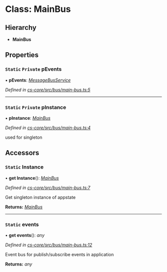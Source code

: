 # Class: MainBus

## Hierarchy

* **MainBus**

## Properties

### `Static` `Private` pEvents

▪ **pEvents**: *[MessageBusService](_cs_core_src_utils_message_bus_message_bus_service_.messagebusservice.md)*

*Defined in [cs-core/src/bus/main-bus.ts:5](https://github.com/TNOCS/csnext/blob/38d1409e/packages/cs-core/src/bus/main-bus.ts#L5)*

___

### `Static` `Private` pInstance

▪ **pInstance**: *[MainBus](_cs_core_src_bus_main_bus_.mainbus.md)*

*Defined in [cs-core/src/bus/main-bus.ts:4](https://github.com/TNOCS/csnext/blob/38d1409e/packages/cs-core/src/bus/main-bus.ts#L4)*

used for singleton

## Accessors

### `Static` Instance

• **get Instance**(): *[MainBus](_cs_core_src_bus_main_bus_.mainbus.md)*

*Defined in [cs-core/src/bus/main-bus.ts:7](https://github.com/TNOCS/csnext/blob/38d1409e/packages/cs-core/src/bus/main-bus.ts#L7)*

Get singleton instance of appstate

**Returns:** *[MainBus](_cs_core_src_bus_main_bus_.mainbus.md)*

___

### `Static` events

• **get events**(): *any*

*Defined in [cs-core/src/bus/main-bus.ts:12](https://github.com/TNOCS/csnext/blob/38d1409e/packages/cs-core/src/bus/main-bus.ts#L12)*

Event bus for publish/subscribe events in application

**Returns:** *any*
